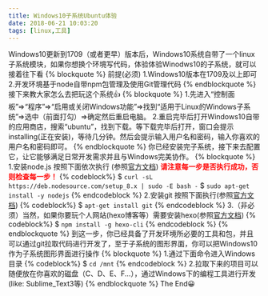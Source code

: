 ```yaml
---
title: Windows10子系统Ubuntu体验
date: 2018-06-21 10:03:20
tags: [linux,工具]
---
```

Windows10更新到1709（或者更早）版本后，Windows10系统自带了一个linux子系统模块，如果你想换个环境写代码，体验体验Winodws10的子系统，就可以接着往下看
{% blockquote %}
前提(必须)
1.Windows10版本在1709及以上即可
2.开发环境基于node自带npm包管理及使用Git管理代码
{% endblockquote %}
接下来教大家怎么去把玩这个系统👍
{% blockquote %}
1.先进入“控制面板”=>“程序”=>“启用或关闭Windows功能”=>找到“适用于Linux的Windows子系统”=>选中（前面打勾）=>确定然后重启电脑。
2.重启完毕后打开Windows10自带的应用商店，搜索“ubuntu”，找到下载。等下载完毕后打开，窗口会提示installing(正在安装)，等待几分钟。然后会提示输入用户名和密码，输入你喜欢的用户名和密码即可。
{% endblockquote %}
你已经安装完子系统，接下来去配置它，让它能够满足日常开发需求并且与Windows完美协作。
{% blockquote %}
1.安装node.js 按照下面依次执行 (参照[官方文档](https://nodejs.org/en/download/package-manager/))
<b style="color: red">请注意每一步是否执行成功，否则检查每一步！</b>
{% codeblock%}
$ `curl -sL https://deb.nodesource.com/setup_8.x | sudo -E bash -`
$ `sudo apt-get install -y nodejs`
{% endcodeblock %}
2.安装git 按照下面执行(参照[官方文档](https://git-scm.com/download/linux))
{% codeblock%}
$ `apt-get install git`
{% endcodeblock %}
3.（非必须）当然，如果你要玩个人网站(hexo博客等）需要安装hexo(参照[官方文档](https://hexo.io/zh-cn/docs/index.html))
{% codeblock%}
$ `npm install -g hexo-cli`
{% endcodeblock %}
{% endblockquote %}
到这一步，你已经具备了开发环境所必要的工具和包，并且可以通过git拉取代码进行开发了，至于子系统的图形界面，你可以把Windows10作为子系统图形界面进行操作
{% blockquote %}
1.通过下面命令进入Windows目录
{% codeblock%}
$ `cd /mnt`
{% endcodeblock %}
2.拉取下来的项目可以随便放在你喜欢的磁盘（C、D、E、F...），通过Windows下的编程工具进行开发(like: Sublime_Text3等)
{% endblockquote %}
The End😀
